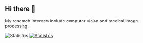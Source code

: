 ## Hi there 👋

My research interests include computer vision and medical image processing.

![Statistics](https://github-readme-stats.vercel.app/api?username=HUANGLIZI&theme=highcontrast)  [![Statistics](https://github-readme-stats.vercel.app/api/top-langs/?username=HUANGLIZI&&hide=javascript,css,html&theme=highcontrast)](https://github.com/anuraghazra/github-readme-stats)
